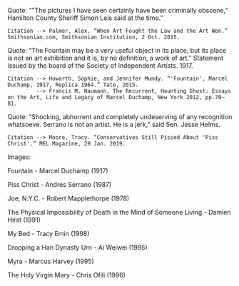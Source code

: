 Quote: ""The pictures I have seen certainly have been criminally obscene,” Hamilton County Sheriff Simon Leis said at the time."
  
    Citation --> Palmer, Alex. “When Art Fought the Law and the Art Won.” Smithsonian.com, Smithsonian Institution, 2 Oct. 2015.

Quote: “The Fountain may be a very useful object in its place, but its place is not an art exhibition and it is, by no definition, a work of art.” 
Statement issued by the board of the Society of Independent Artists. 1917.

    Citation --> Howarth, Sophie, and Jennifer Mundy. “'Fountain', Marcel Duchamp, 1917, Replica 1964.” Tate, 2015.
             --> Francis M. Naumann, The Recurrent, Haunting Ghost: Essays on the Art, Life and Legacy of Marcel Duchamp, New York 2012, pp.70–81.

Quote: “Shocking, abhorrent and completely undeserving of any recognition whatsoeve. Serrano is not an artist. He is a jerk," said Sen. Jesse Helms.
    
    Citation --> Moore, Tracy. “Conservatives Still Pissed About 'Piss Christ'.” MEL Magazine, 29 Jan. 2019.

Images:

Fountain - Marcel Duchamp (1917)

Piss Christ - Andres Serrano (1987)

Joe, N.Y.C. - Robert Mapplethorpe (1978)

The Physical Impossibility of Death in the Mind of Someone Living - Damien Hirst (1991)

My Bed - Tracy Emin (1998)

Dropping a Han Dynasty Urn - Ai Weiwei (1995)

Myra - Marcus Harvey (1995)

The Holy Virgin Mary - Chris Ofili (1996)



